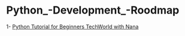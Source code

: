 # Python_-Development_-Roodmap
1- [Python Tutorial for Beginners TechWorld with Nana ](https://www.youtube.com/watch?v=t8pPdKYpowI)

